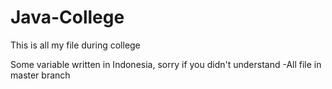 # Java-College
This is all my file during college

Some variable written in Indonesia, sorry if you didn't understand
-All file in master branch
